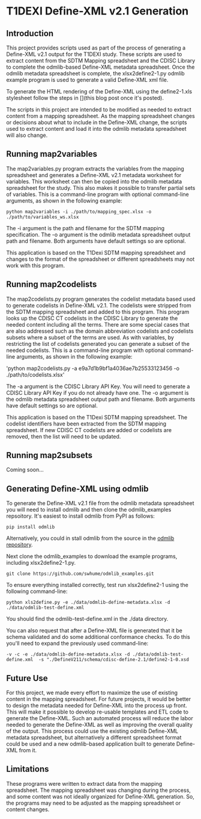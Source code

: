 # T1DEXI Define-XML v2.1 Generation

## Introduction
This project provides scripts used as part of the process of generating a Define-XML v2.1 output
for the T1DEXI study. These scripts are used to extract content from the SDTM Mapping spreadsheet
and the CDISC Library to complete the odmlib-based Define-XML metadata spreadsheet. Once the odmlib metadata
spreadsheet is complete, the xlsx2define2-1.py odmlib example program is used to generate a valid
Define-XML xml file.

To generate the HTML rendering of the Define-XML using the define2-1.xls stylesheet follow the steps
in [](this blog post once it's posted).

The scripts in this project are intended to be modified as needed to extract content from a mapping spreadsheet.
As the mapping spreadsheet changes or decisions about what to include in the Define-XML change, the scripts
used to extract content and load it into the odmlib metadata spreadsheet will also change.

## Running map2variables
The map2variables.py program extracts the variables from the mapping spreadsheet and generates a 
Define-XML v2.1 metadata worksheet for variables. This worksheet can then be copied into the odmlib metadata
spreadsheet for the study. This also makes it possible to transfer partial sets of variables. This is a command-line
program with optional command-line arguments, as shown in the following example:

`python map2variables -i ./path/to/mapping_spec.xlsx -o ./path/to/variables_ws.xlsx`

The -i argument is the path and filename for the SDTM mapping specification. The -o argument is the odmlib metadata
spreadsheet output path and filename. Both arguments have default settings so are optional.

This application is based on the T1Dexi SDTM mapping spreadsheet and changes to the format of the spreadsheet
or different spreadsheets may not work with this program.

## Running map2codelists
The map2codelists.py program generates the codelist metadata based used to generate codelists in Define-XML v2.1. 
The codelists were stripped from the SDTM mapping spreadsheet and added to this program. This program looks up the 
CDISC CT codelists in the CDISC Library to generate the needed content including all the terms. There are some 
special cases that are also addressed such as the domain abbreviation codelists and codelists subsets where a subset 
of the terms are used. As with variables, by restricting the list of codelists generated you can generate a subset
of the needed codelists. This is a command-line program with optional command-line arguments, as shown in the following
example:

'python map2codelists.py -a e9a7d1b9bf1a4036ae7b25533123456 -o ./path/to/codelists.xlsx'

The -a argument is the CDISC Library API Key. You will need to generate a CDISC Library API Key if you do not
already have one. The -o argument is the odmlib metadata spreadsheet output path and filename. Both arguments 
have default settings so are optional.

This application is based on the T1Dexi SDTM mapping spreadsheet. The codelist identifiers have been extracted from the 
SDTM mapping spreadsheet. If new CDISC CT codelists are added or codelists are removed, then the list will need to be
updated.

## Running map2subsets
Coming soon...

## Generating Define-XML using odmlib
To generate the Define-XML v2.1 file from the odmlib metadata spreadsheet you will need to install odmlib 
and then clone the odmlib_examples repsoitory. It's easiest to install odmlib from PyPI as follows:

`pip install odmlib`

Alternatively, you could in stall odmlib from the source in the [odmlib repository](https://github.com/swhume/odmlib).

Next clone the odmlib_examples to download the example programs, including xlsx2define2-1.py.

`git clone https://github.com/swhume/odmlib_examples.git`

To ensure everything installed correctly, test run xlsx2define2-1 using the following command-line:

`python xls2define.py -e ./data/odmlib-define-metadata.xlsx -d ./data/odmlib-test-define.xml`

You should find the odmlib-test-define.xml in the ./data directory.

You can also request that after a Define-XML file is generated that it be schema validated and do some additional
conformance checks. To do this you'll need to expand the previously used command-line:

`-v -c -e ./data/odmlib-define-metadata.xlsx -d ./data/odmlib-test-define.xml 
-s "./DefineV211/schema/cdisc-define-2.1/define2-1-0.xsd`

## Future Use
For this project, we made every effort to maximize the use of existing content in the mapping spreadsheet.
For future projects, it would be better to design the metadata needed for Define-XML into the process
up front. This will make it possible to develop re-usable templates and ETL code to generate the Define-XML. Such
an automated process will reduce the labor needed to generate the Define-XML as well as improving the overall 
quality of the output. This process could use the existing odmlib Define-XML metadata spreadsheet, but
alternatively a different spreadsheet format could be used and a new odmlib-based application built to 
generate Define-XML from it.

## Limitations
These programs were written to extract data from the mapping spreadsheet. The mapping spreadsheet
was changing during the process, and some content was not ideally organized for Define-XML generation. So,
the programs may need to be adjusted as the mapping spreadsheet or content changes.
